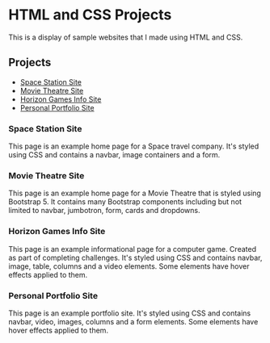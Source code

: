 # HTML and CSS Projects

This is a display of sample websites that I made using HTML and CSS.

## Projects
* [Space Station Site](https://github.com/Dar1ux/CSS-and-Bootstrap/tree/main/Basic%20CSS)
* [Movie Theatre Site](https://github.com/Dar1ux/CSS-and-Bootstrap/tree/main/bootstrap4_project)
* [Horizon Games Info Site](https://github.com/Dar1ux/CSS-and-Bootstrap/tree/main/Challenges%20before%20Final%20Assignment)
* [Personal Portfolio Site](https://github.com/Dar1ux/CSS-and-Bootstrap/tree/main/Final%20Assignment)

### Space Station Site
This page is an example home page for a Space travel company. It's styled using CSS and contains a navbar, image containers and a form.

### Movie Theatre Site
This page is an example home page for a Movie Theatre that is styled using Bootstrap 5. It contains many Bootstrap components including but not limited to navbar, jumbotron, form, cards and dropdowns.

### Horizon Games Info Site
This page is an example informational page for a computer game. Created as part of completing challenges. It's styled using CSS and contains navbar, image, table, columns and a video elements. Some elements have hover effects applied to them.

### Personal Portfolio Site
This page is an example portfolio site. It's styled using CSS and contains navbar, video, images, columns and a form elements. Some elements have hover effects applied to them.
